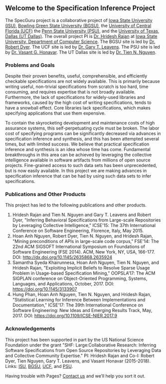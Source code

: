 ## Welcome to the Specification Inference Project

The SpecGuru project is a collaborative project of [Iowa State University (ISU)](http://iastate.edu),
[Bowling Green State University (BGSU)](http://bgsu.edu), the [University of Central Florida (UCF)](http://www.ucf.edu)
the [Penn State University (PSU)](http://psu.edu), and the [University of Texas, Dallas (UT Dallas)](http://utdallas.edu).
The overall project PI is [Dr. Hridesh Rajan](https://www.cs.iastate.edu/~hridesh) at 
[Iowa State University, Department of Computer Science](http://cs.iastate.edu). 
The BGSU site is led by [Dr. Robert Dyer](https://www.cs.bgsu.edu/rdyer/).
The UCF site is led by [Dr. Gary T. Leavens](https://www.eecs.ucf.edu/~leavens/).
The PSU site is led by [Dr. Vasant G. Honavar](https://faculty.ist.psu.edu/vhonavar/).
The UT Dallas site is led by [Dr. Tien N. Nguyen](www.utdallas.edu/~tien.n.nguyen/).

### Problems and Goals

Despite their proven benefits, useful, comprehensible, and efficiently checkable 
specifications are not widely available. This is primarily because writing useful, 
non-trivial specifications from scratch is too hard, time consuming, and requires 
expertise that is not broadly available. Furthermore, the lack of specifications 
for widely-used libraries and frameworks, caused by the high cost of writing 
specifications, tends to have a snowball effect. 
Core libraries lack specifications, which makes specifying applications that use 
them expensive. 

To contain the skyrocketing development and maintenance costs of high assurance systems, 
this self-perpetuating cycle must be broken. The labor cost of specifying programs 
can be significantly decreased via advances in specification inference and synthesis, 
and this has been attempted several times, but with limited success. 
We believe that practical specification inference and synthesis is an idea whose 
time has come. Fundamental breakthroughs in this area can be achieved by leveraging 
the collective intelligence available in software artifacts from millions of open 
source projects. Fine-grained access to such data sets has been unprecedented, but 
is now easily available. In this project we are making advances in specification 
inference that can be had by using such data sets to infer specifications.

### Publications and Other Products

This project has led to the following publications and other products. 

1. Hridesh Rajan and Tien N. Nguyen and Gary T. Leavens and Robert Dyer, 
   "Inferring Behavioral Specifications from Large-scale Repositories by Leveraging Collective Intelligence,"
   ICSE'15: The 37th International Conference on Software Engineering, Florence, Italy, May 2015.
2. Hoan Anh Nguyen, Robert Dyer, Tien N. Nguyen, and Hridesh Rajan, 
   "Mining preconditions of APIs in large-scale code corpus," 
   FSE'14: The 22nd ACM SIGSOFT International Symposium on Foundations of 
   Software Engineering (FSE 2014). ACM, New York, NY, USA, 166-177. DOI: <http://dx.doi.org/10.1145/2635868.2635924>
3. Samantha Syeda Khairunnesa, Hoan Anh Nguyen, Tien N. Nguyen, and Hridesh Rajan, 
   "Exploiting Implicit Beliefs to Resolve Sparse Usage Problem in Usage-based Specification Mining," 
   OOPSLA’17: The ACM SIGPLAN conference on Object-Oriented Programming, Systems, Languages, 
   and Applications, October, 2017. DOI: <https://doi.org/10.1145/3133907>
4. Hung Phan, Hoan Anh Nguyen, Tien N. Nguyen, and Hridesh Rajan, 
   "Statistical Learning for Inference Between Implementations and Documentation," 
   ICSE'17: The 39th International Conference on Software Engineering: 
   New Ideas and Emerging Results Track, May, 2017. DOI: <https://doi.org/10.1109/ICSE-NIER.2017.9>

### Acknowledgements

This project has been supported in part by the US National Science Foundation under the grant 
"SHF: Large:Collaborative Research: Inferring Software Specifications from Open Source 
Repositories by Leveraging Data and Collective Community Expertise."
PI: Hridesh Rajan and Co-I: Robert Dyer, Tien Nguyen, Gary T. Leavens, and Vasant Honavar (2015-2018).
Links: [ISU](https://www.nsf.gov/awardsearch/showAward?AWD_ID=1518897), 
[BGSU](https://www.nsf.gov/awardsearch/showAward?AWD_ID=1518776), 
[UCF](https://www.nsf.gov/awardsearch/showAward?AWD_ID=1518789), and 
[PSU](https://www.nsf.gov/awardsearch/showAward?AWD_ID=1518732).

Having trouble with Pages? [Contact us](mailto://hridesh@iastate.edu) and we’ll help you sort it out.
